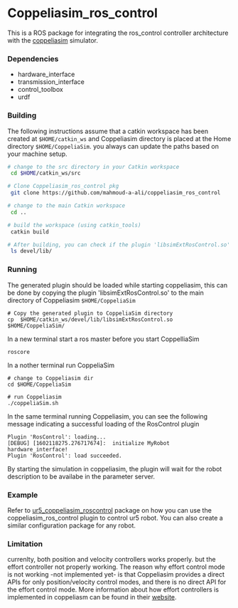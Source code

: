 # Coppeliasim_ros_control

This is a ROS package for integrating the ros_control controller architecture with the [coppeliasim][] simulator. 

### Dependencies
- hardware_interface
- transmission_interface
- control_toolbox
- urdf

### Building 

The following instructions assume that a catkin workspace has been created at `$HOME/catkin_ws` and Coppeliasim directory is placed at the Home directory `$HOME/CoppeliaSim`. you always can update the paths based on your machine setup.

```bash
# change to the src directory in your Catkin workspace
 cd $HOME/catkin_ws/src

# Clone Coppeliasim_ros_control pkg 
 git clone https://github.com/mahmoud-a-ali/coppeliasim_ros_control

# change to the main Catkin workspace
 cd ..

# build the workspace (using catkin_tools)
 catkin build

# After building, you can check if the plugin 'libsimExtRosControl.so' was successfuly by listing the content of the devel/lib
 ls devel/lib/
```

### Running
The generated plugin should be loaded while starting coppeliasim, this can be done by copying the plugin 'libsimExtRosControl.so' to the main directory of Coppeliasim `$HOME/CoppeliaSim`
```
# Copy the generated plugin to CoppeliaSim directory
cp  $HOME/catkin_ws/devel/lib/libsimExtRosControl.so  $HOME/CoppeliaSim/
```
In a new terminal start a ros master before you start CoppelliaSim
```
roscore
```
In a nother terminal run CoppeliaSim
```
# change to Coppeliasim dir 
cd $HOME/CoppeliaSim

# run Coppeliasim
./coppeliaSim.sh
```
In the same terminal running Coppeliasim, you can see the following message indicating a successful loading of the RosControl plugin
```
Plugin 'RosControl': loading...
[DEBUG] [1602118275.276717674]:  initialize MyRobot hardware_interface!
Plugin 'RosControl': load succeeded.
```
By starting the simulation in coppeliasim, the plugin will wait for the robot description to be availabe in the parameter server.

### Example
Refer to [ur5_coppeliasim_roscontrol][] package on how you can use the coppeliasim_ros_control plugin to control ur5 robot. You can also create a similar configuration package for any robot. 



### Limitation
currenlty, both position and velocity controllers works properly. but the effort controller not properly working. The reason why effort control mode is not working -not implemented yet- is that Coppeliasim provides a direct APIs for only position/velocity control modes, and there is no direct API for the effort control mode. More information about how effort controllers is implemented in coppeliasm can be found in their [website].

[coppeliasim]: https://www.coppeliarobotics.com/
[ur5_coppeliasim_roscontrol]: https://github.com/tud-cor/ur5_coppeliasim_roscontrol
[website]: https://www.coppeliarobotics.com/
